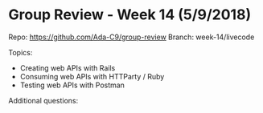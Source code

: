 # Group Review - Week 14 (5/9/2018)

Repo: https://github.com/Ada-C9/group-review
Branch: week-14/livecode

Topics:
* Creating web APIs with Rails
* Consuming web APIs with HTTParty / Ruby
* Testing web APIs with Postman

Additional questions:
